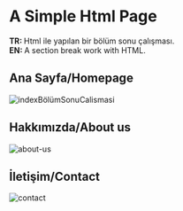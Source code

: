 # A Simple Html Page
<b>TR: </b>Html ile yapılan bir bölüm sonu çalışması.<br>
<b>EN: </b>A section break work with HTML.<br>

## Ana Sayfa/Homepage
![indexBölümSonuCalismasi](https://user-images.githubusercontent.com/109991448/200278166-52ebaf14-ea80-461c-a209-b2c59c715fdd.jpg)

## Hakkımızda/About us
![about-us](https://user-images.githubusercontent.com/109991448/200278269-165df793-44f9-460e-9070-8768596828b6.jpg)

## İletişim/Contact
![contact](https://user-images.githubusercontent.com/109991448/200278353-2185eca6-668b-4f39-87a5-286c7e20509c.jpg)






